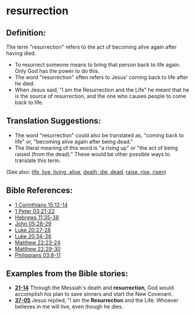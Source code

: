 # resurrection #

## Definition: ##

The term "resurrection" refers to the act of becoming alive again after having died.

* To resurrect someone means to bring that person back to life again. Only God has the power to do this.
* The word "resurrection" often refers to Jesus' coming back to life after he died.
* When Jesus said, "I am the Resurrection and the Life" he meant that he is the source of resurrection, and the one who causes people to come back to life.

## Translation Suggestions: ##

* The word "resurrection" could also be translated as, "coming back to life" or, "becoming alive again after being dead."
* The literal meaning of this word is "a rising up" or "the act of being raised (from the dead)." These would be other possible ways to translate this term.

(See also: [life, live, living, alive](../kt/life.md), [death, die, dead](../kt/death.md), [raise, rise, risen](../kt/raise.md))

## Bible References: ##

* [1 Corinthians 15:12-14](https://door43.org/en/bible/notes/1co/15/12)
* [1 Peter 03:21-22](https://door43.org/en/bible/notes/1pe/03/21)
* [Hebrews 11:35-38](https://door43.org/en/bible/notes/heb/11/35)
* [John 05:28-29](https://door43.org/en/bible/notes/jhn/05/28)
* [Luke 20:27-28](https://door43.org/en/bible/notes/luk/20/27)
* [Luke 20:34-36](https://door43.org/en/bible/notes/luk/20/34)
* [Matthew 22:23-24](https://door43.org/en/bible/notes/mat/22/23)
* [Matthew 22:29-30](https://door43.org/en/bible/notes/mat/22/29)
* [Philippians 03:8-11](https://door43.org/en/bible/notes/php/03/08)

## Examples from the Bible stories: ##

* __[21-14](https://door43.org/en/obs/notes/frames/21-14)__ Through the Messiah's death and __resurrection__, God would accomplish his plan to save sinners and start the New Covenant.
* __[37-05](https://door43.org/en/obs/notes/frames/37-05)__ Jesus replied, "I am the __Resurrection__  and the Life. Whoever believes in me will live, even though he dies.

